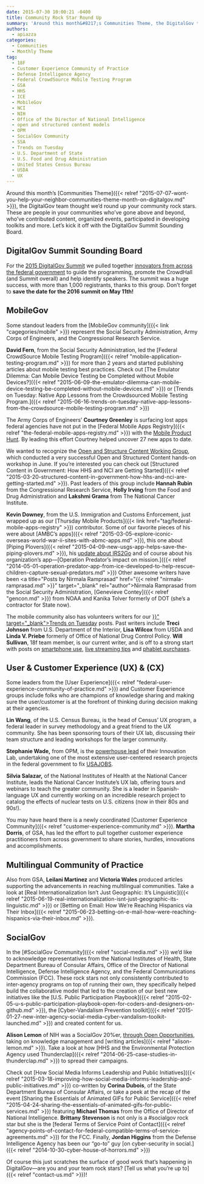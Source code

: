 ```yaml
---
date: 2015-07-30 10:00:21 -0400
title: Community Rock Star Round Up
summary: 'Around this month&#8217;s Communities Theme, the DigitalGov team thought we&rsquo;d round up your community rock stars. These are people in your communities who&rsquo;ve gone above and beyond, who&rsquo;ve contributed content, organized events, participated in developing toolkits and more. Let&rsquo;s kick it off with the DigitalGov Summit Sounding Board. DigitalGov Summit Sounding Board For the 2015 DigitalGov Summit we pulled'
authors:
  - apiazza
categories:
  - Communities
  - Monthly Theme
tag:
  - 18F
  - Customer Experience Community of Practice
  - Defense Intelligence Agency
  - Federal CrowdSource Mobile Testing Program
  - GSA
  - HHS
  - ICE
  - MobileGov
  - NCI
  - NIH
  - Office of the Director of National Intelligence
  - open and structured content models
  - OPM
  - SocialGov Community
  - SSA
  - Trends on Tuesday
  - U.S. Department of State
  - U.S. Food and Drug Administration
  - United States Census Bureau
  - USDA
  - UX
---
```


Around this month&#8217;s [Communities Theme]({{< relref "2015-07-07-wont-you-help-your-neighbor-communities-theme-month-on-digitalgov.md" >}}), the DigitalGov team thought we’d round up your community rock stars. These are people in your communities who’ve gone above and beyond, who’ve contributed content, organized events, participated in developing toolkits and more. Let’s kick it off with the DigitalGov Summit Sounding Board.

## DigitalGov Summit Sounding Board

For the [2015 DigitalGov Summit](https://summit.WHATEVER) we pulled together [innovators from across the federal government](https://summit.WHATEVER/summit-sounding-board/) to guide the programming, promote the CrowdHall (and Summit overall) and help identify speakers. The summit was a huge success, with more than 1,000 registrants, thanks to this group. Don&#8217;t forget to **save the date for the 2016 summit on May 11th!**

## MobileGov

Some standout leaders from the [MobileGov community]({{< link "cagegories/mobile" >}}) represent the Social Security Administration, Army Corps of Engineers, and the Congressional Research Service.

**David Fern**, from the Social Security Administration, led the [Federal CrowdSource Mobile Testing Program]({{< relref "mobile-application-testing-program.md" >}}) for more than 2 years and started publishing articles about mobile testing best practices. Check out [The Emulator Dilemma: Can Mobile Device Testing be Completed without Mobile Devices?]({{< relref "2015-06-09-the-emulator-dilemma-can-mobile-device-testing-be-completed-without-mobile-devices.md" >}}) or [Trends on Tuesday: Native App Lessons from the Crowdsourced Mobile Testing Program.]({{< relref "2015-06-16-trends-on-tuesday-native-app-lessons-from-the-crowdsource-mobile-testing-program.md" >}})

The Army Corps of Engineers’ **Courtney Greenley** is surfacing lost apps federal agencies have not put in the [Federal Mobile Apps Registry]({{< relref "the-federal-mobile-apps-registry.md" >}}) with the [Mobile Product Hunt](https://www.WHATEVER/2015/07/09/day-50-the-great-federal-mobile-product-hunt/). By leading this effort Courtney helped uncover 27 new apps to date.

We wanted to recognize the [Open and Structure Content Working Group](http://gsa.github.io/Open-And-Structured-Content-Models/), which conducted a very successful Open and Structured Content hands-on workshop in June. If you&#8217;re interested you can check out [Structured Content in Government: How HHS and NCI are Getting Started]({{< relref "2015-03-20-structured-content-in-government-how-hhs-and-nci-are-getting-started.md" >}}). Past leaders of this group include **Hannah Rubin** from the Congressional Research Service, **Holly Irving** from the Food and Drug Administration and **Lakshmi Grama** from The National Cancer Institute.

**Kevin Downey**, from the U.S. Immigration and Customs Enforcement, just wrapped up as our [Thursday Mobile Products]({{< link href="tag/federal-mobile-apps-registry" >}}) contributor. Some of our favorite pieces of his were about [AMBC&#8217;s apps]({{< relref "2015-03-05-explore-iconic-overseas-world-war-ii-sites-with-abmc-apps.md" >}}), this one about [Piping Plovers]({{< relref "2015-04-09-new-usgs-app-helps-save-the-piping-plovers.md" >}}), his [update about IRS2Go](https://www.WHATEVER/2015/02/19/irs2go-app-provides-multi-symptom-relief-for-tax-anxiety/) and of course about his organization&#8217;s app—[Operation Predator&#8217;s impact on mission.]({{< relref "2014-05-01-operation-predator-app-from-ice-developed-to-help-rescue-children-capture-sexual-predators.md" >}}) Other awesome writers have been <a title="Posts by Nirmala Ramprasad" href="{{< relref "nirmala-ramprasad.md" >}}" target="_blank" rel="author">Nirmala Ramprasad</a> from the Social Security Administration, [Genevieve Contey]({{< relref "gencon.md" >}}) from NOAA and Kanika Tolver formerly of DOT (she&#8217;s a contractor for State now).

<div class="gmail_default">
  <p>
    The mobile community also has volunteers writers for our <a href="{{< relref "trends-on-tuesday.md" >}}" target="_blank">Trends on Tuesday</a> posts. Past writers include <strong>Treci Johnson</strong> from U.S. Department of the Interior, <strong>Lisa Wilcox</strong> from USDA and <strong>Linda V. Priebe</strong> formerly of Office of National Drug Control Policy. <strong>Will Sullivan</strong>, 18f team member, is our current writer, and is off to a strong start with posts on <a href="https://www.WHATEVER/2015/04/07/trends-on-tuesday-40-of-americans-use-smartphones-to-find-government-information/" target="_blank">smartphone use</a>, <a href="https://www.WHATEVER/2015/04/14/trends-on-tuesday-10-tips-for-mobile-live-streaming/" target="_blank">live streaming tips</a> and <a href="https://www.WHATEVER/2015/05/12/trends-on-tuesday-consumer-purchases-and-usage-of-tablets-shrink-as-phablets-grow/" target="_blank">phablet purchases</a>.
  </p>
</div>

## User & Customer Experience (UX) & (CX)

Some leaders from the [User Experience]({{< relref "federal-user-experience-community-of-practice.md" >}}) and Customer Experience groups include folks who are champions of knowledge sharing and making sure the user/customer is at the forefront of thinking during decision making at their agencies.

**Lin Wang**, of the U.S. Census Bureau, is the head of Census’ UX program, a federal leader in survey methodology and a great friend to the UX community. She has been sponsoring tours of their UX lab, discussing their team structure and leading workshops for the larger community.

**Stephanie Wade,** from OPM, is the [powerhouse lead](https://summit.WHATEVER/speakers/#Wade) of their Innovation Lab, undertaking one of the most extensive user-centered research projects in the federal government to fix [USAJOBS](https://www.usajobs.gov/).

**Silvia Salazar,** of the National Institutes of Health at the National Cancer Institute, leads the National Cancer Institute&#8217;s UX lab, offering tours and webinars to teach the greater community. She is a leader in Spanish-language UX and currently working on an incredible research project to catalog the effects of nuclear tests on U.S. citizens (now in their 80s and 90s!).

You may have heard there is a newly coordinated [Customer Experience Community]({{< relref "customer-experience-community.md" >}}). **Martha Dorris**, of GSA, has led the effort to pull together customer experience practitioners from across government to share stories, hurdles, innovations and accomplishments.

## Multilingual Community of Practice

Also from GSA, **Leilani Martinez** and **Victoria Wales** produced articles supporting the advancements in reaching multilingual communities. Take a look at [Real Internationalization Isn&#8217;t Just Geographic: It&#8217;s Linguistic]({{< relref "2015-06-19-real-internationalization-isnt-just-geographic-its-linguistic.md" >}}) or [Betting on Email: How We&#8217;re Reaching Hispanics via Their Inbox]({{< relref "2015-06-23-betting-on-e-mail-how-were-reaching-hispanics-via-their-inbox.md" >}}).

## SocialGov

In the [#SocialGov Community]({{< relref "social-media.md" >}}) we’d like to acknowledge representatives from the National Institutes of Health, State Department Bureau of Consular Affairs, Office of the Director of National Intelligence, Defense Intelligence Agency, and the Federal Communications Commission (FCC). These rock stars not only consistently contributed to inter-agency programs on top of running their own, they specifically helped build the collaborative model that led to the creation of our best new initiatives like the [U.S. Public Participation Playbook]({{< relref "2015-02-05-u-s-public-participation-playbook-open-for-coders-and-designers-on-github.md" >}}), the [Cyber-Vandalism Prevention toolkit]({{< relref "2015-01-27-new-inter-agency-social-media-cyber-vandalism-toolkit-launched.md" >}}) and created content for us.

**Alison Lemon** of NIH was a SocialGov 20%er, [through Open Opportunities](https://openopps.WHATEVER/tasks), taking on knowledge management and [writing articles]({{< relref "alison-lemon.md" >}}). Take a look at how [HHS and the Environmental Protection Agency used Thunderclap]({{< relref "2014-06-25-case-studies-in-thunderclap.md" >}}) to spread their campaigns.

Check out [How Social Media Informs Leadership and Public Initiatives]({{< relref "2015-03-18-improving-how-social-media-informs-leadership-and-public-initiatives.md" >}}) co-written by **Corina Dubois**, of the State Department Bureau of Consular Affairs, or take a peek at the recap of the event [Sharing the Essentials of Animated GIFs for Public Service]({{< relref "2015-04-24-sharing-the-essentials-of-animated-gifs-for-public-services.md" >}}) featuring **Michael Thomas** from the Office of Director of National Intelligence. **Brittany Stevenson** is not only is a #socialgov rock star but she is the [federal Terms of Service Point of Contact]({{< relref "agency-points-of-contact-for-federal-compatible-terms-of-service-agreements.md" >}}) for the FCC. Finally, **Jordan Higgins** from the Defense Intelligence Agency has been our &#8220;go-to&#8221; guy [on cyber-security in social.]({{< relref "2014-10-30-cyber-house-of-horrors.md" >}})

Of course this just scratches the surface of good work that’s happening in DigitalGov—are you and your team rock stars? [Tell us what you’re up to]({{< relref "contact-us.md" >}})!